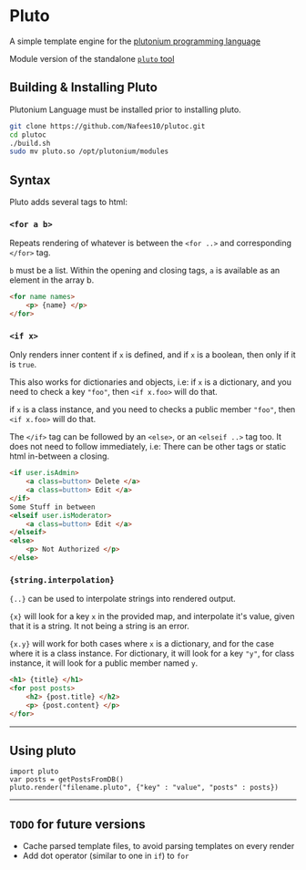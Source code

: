 # Pluto

A simple template engine for the
[plutonium programming language](https://github.com/shehryar49/plutonium-lang)

Module version of the standalone
[`pluto` tool](https://github.com/Nafees10/pluto)

## Building & Installing Pluto

Plutonium Language must be installed prior to installing pluto.

```bash
git clone https://github.com/Nafees10/plutoc.git
cd plutoc
./build.sh
sudo mv pluto.so /opt/plutonium/modules
```

## Syntax

Pluto adds several tags to html:

### `<for a b>`

Repeats rendering of whatever is between the `<for ..>` and corresponding
`</for>` tag.

`b` must be a list. Within the opening and closing tags, `a` is available as
an element in the array b.

```html
<for name names>
	<p> {name} </p>
</for>
```

### `<if x>`

Only renders inner content if `x` is defined, and if `x` is a boolean, then only
if it is `true`.

This also works for dictionaries and objects, i.e: if `x` is a dictionary, and
you need to check a key `"foo"`, then `<if x.foo>` will do that.

if `x` is a class instance, and you need to checks a public member `"foo"`, then
`<if x.foo>` will do that.

The `</if>` tag can be followed by an `<else>`, or an `<elseif ..>` tag too.
It does not need to follow immediately, i.e: There can be other tags or static
html in-between a closing.

```html
<if user.isAdmin>
	<a class=button> Delete </a>
	<a class=button> Edit </a>
</if>
Some Stuff in between
<elseif user.isModerator>
	<a class=button> Edit </a>
</elseif>
<else>
	<p> Not Authorized </p>
</else>
```

### `{string.interpolation}`

`{..}` can be used to interpolate strings into rendered output.

`{x}` will look for a key `x` in the provided map, and interpolate it's value,
given that it is a string. It not being a string is an error.

`{x.y}` will work for both cases where `x` is a dictionary, and for the case
where it is a class instance. For dictionary, it will look for a key `"y"`, for
class instance, it will look for a public member named `y`.

```html
<h1> {title} </h1>
<for post posts>
	<h2> {post.title} </h2>
	<p> {post.content} </p>
</for>
```

---

## Using pluto

```plutonium
import pluto
var posts = getPostsFromDB()
pluto.render("filename.pluto", {"key" : "value", "posts" : posts})
```

---

## `TODO` for future versions

* Cache parsed template files, to avoid parsing templates on every render
* Add dot operator (similar to one in `if`) to `for`
